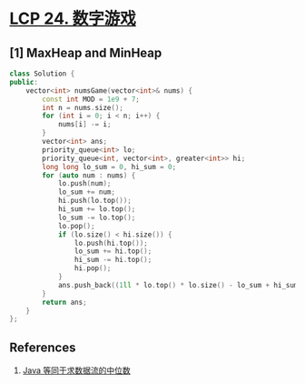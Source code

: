 # [LCP 24. 数字游戏](https://leetcode-cn.com/problems/5TxKeK/)

## [1] MaxHeap and MinHeap

```cpp
class Solution {
public:
    vector<int> numsGame(vector<int>& nums) {
        const int MOD = 1e9 + 7;
        int n = nums.size();
        for (int i = 0; i < n; i++) {
            nums[i] -= i;
        }
        vector<int> ans;
        priority_queue<int> lo;
        priority_queue<int, vector<int>, greater<int>> hi;
        long long lo_sum = 0, hi_sum = 0;
        for (auto num : nums) {
            lo.push(num);
            lo_sum += num;
            hi.push(lo.top());
            hi_sum += lo.top();
            lo_sum -= lo.top();
            lo.pop();
            if (lo.size() < hi.size()) {
                lo.push(hi.top());
                lo_sum += hi.top();
                hi_sum -= hi.top();
                hi.pop();
            }
            ans.push_back((1ll * lo.top() * lo.size() - lo_sum + hi_sum - 1ll * lo.top() * hi.size()) % MOD);
        }
        return ans;
    }
};
```

## References

1. [Java 等同于求数据流的中位数](https://leetcode-cn.com/problems/5TxKeK/solution/java-deng-tong-yu-qiu-shu-ju-liu-de-zhong-wei-shu-/)

